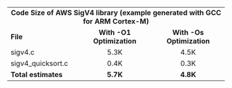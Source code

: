 <table>
    <tr>
        <td colspan="3"><center><b>Code Size of AWS SigV4 library (example generated with GCC for ARM Cortex-M)</b></center></td>
    </tr>
    <tr>
        <td><b>File</b></td>
        <td><b><center>With -O1 Optimization</center></b></td>
        <td><b><center>With -Os Optimization</center></b></td>
    </tr>
    <tr>
        <td>sigv4.c</td>
        <td><center>5.3K</center></td>
        <td><center>4.5K</center></td>
    </tr>
    <tr>
        <td>sigv4_quicksort.c</td>
        <td><center>0.4K</center></td>
        <td><center>0.3K</center></td>
    </tr>
    <tr>
        <td><b>Total estimates</b></td>
        <td><b><center>5.7K</center></b></td>
        <td><b><center>4.8K</center></b></td>
    </tr>
</table>
